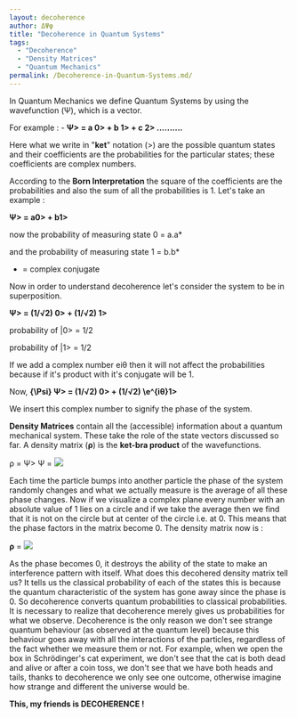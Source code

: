 ```yaml
---
layout: decoherence
author: ΔΨφ
title: "Decoherence in Quantum Systems"
tags: 
  - "Decoherence"
  - "Density Matrices"
  - "Quantum Mechanics"
permalink: /Decoherence-in-Quantum-Systems.md/
---
```


In Quantum Mechanics we define Quantum Systems by using the wavefunction (Ψ), which is a vector.

For example : - **Ψ> = a 0> + b 1> + c 2> ..........**

Here what we write in "**ket**" notation (>) are the possible quantum states and their coefficients are the probabilities for the particular states; these coefficients are complex numbers.

According to the **Born Interpretation** the square of the coefficients are the probabilities and also the sum of all the probabilities is 1. Let's take an example :

**Ψ> = a0> + b1>**

now the probability of measuring state 0 = a.a*

and the probability of measuring state 1 = b.b*

* = complex conjugate

Now in order to understand decoherence let's consider the system to be in superposition.

**Ψ> = (1/√2) 0> + (1/√2) 1>**

probability of |0> = 1/2

probability of |1> = 1/2

If we add a complex number eiθ then it will not affect the probabilities because if it's product with it's conjugate will be 1.

Now, **{\Psi} Ψ> = (1/√2) 0> + (1/√2) \e^{iθ}1>**

We insert this complex number to signify the phase of the system.

**Density Matrices** contain all the (accessible) information about a quantum mechanical system. These take the role of the state vectors discussed so far. A density matrix (**ρ**) is the **ket-bra product** of the wavefunctions.

ρ = Ψ> Ψ = ![](/assets/img/image-1.png)

Each time the particle bumps into another particle the phase of the system randomly changes and what we actually measure is the average of all these phase changes. Now if we visualize a complex plane every number with an absolute value of 1 lies on a circle and if we take the average then we find that it is not on the circle but at center of the circle i.e. at 0. This means that the phase factors in the matrix become 0. The density matrix now is :

**ρ** = ![](/assets/img/image-2.png)

As the phase becomes 0, it destroys the ability of the state to make an interference pattern with itself. What does this decohered density matrix tell us? It tells us the classical probability of each of the states this is because the quantum characteristic of the system has gone away since the phase is 0. So decoherence converts quantum probabilities to classical probabilities. It is necessary to realize that decoherence merely gives us probabilities for what we observe. Decoherence is the only reason we don't see strange quantum behaviour (as observed at the quantum level) because this behaviour goes away with all the interactions of the particles, regardless of the fact whether we measure them or not. For example, when we open the box in Schrödinger's cat experiment, we don't see that the cat is both dead and alive or after a coin toss, we don't see that we have both heads and tails, thanks to decoherence we only see one outcome, otherwise imagine how strange and different the universe would be.

**This, my friends is DECOHERENCE !**